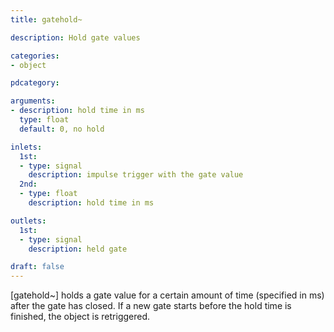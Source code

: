 ```yaml
---
title: gatehold~

description: Hold gate values

categories:
- object

pdcategory:

arguments:
- description: hold time in ms
  type: float
  default: 0, no hold

inlets:
  1st:
  - type: signal
    description: impulse trigger with the gate value
  2nd:
  - type: float
    description: hold time in ms

outlets:
  1st:
  - type: signal
    description: held gate

draft: false
---
```


[gatehold~] holds a gate value for a certain amount of time (specified in ms) after the gate has closed. If a new gate starts before the hold time is finished, the object is retriggered.

